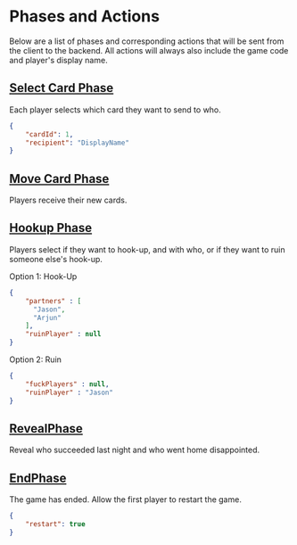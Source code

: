 # Phases and Actions

Below are a list of phases and corresponding actions that will be sent from the client to the backend. All actions will always also include the game code and player's display name.

## [Select Card Phase](docs/select-card-phase.md)

Each player selects which card they want to send to who.

```JSON
{
    "cardId": 1,
    "recipient": "DisplayName"
}
```

## [Move Card Phase](docs/move-card-phase.md)

Players receive their new cards.

## [Hookup Phase](docs/hookup-phase.md)

Players select if they want to hook-up, and with who, or if they want to ruin someone else's hook-up.

Option 1: Hook-Up

```JSON
{
    "partners" : [
      "Jason",
      "Arjun"
    ],
    "ruinPlayer" : null
}
```

Option 2: Ruin

```JSON
{
    "fuckPlayers" : null,
    "ruinPlayer" : "Jason"
}
```

## [RevealPhase](docs/reveal-phase.md)

Reveal who succeeded last night and who went home disappointed.

## [EndPhase](docs/end-phase.md)

The game has ended. Allow the first player to restart the game.

```JSON
{
    "restart": true
}
```
